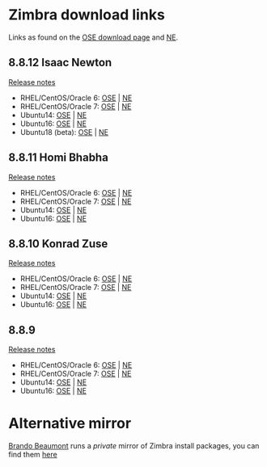 # Zimbra download links

Links as found on the [OSE download page](https://www.zimbra.com/try/zimbra-collaboration-open-source/thank-you/) 
and [NE](https://www.zimbra.com/downloads/zimbra-collaboration/).

## 8.8.12 Isaac Newton

[Release notes](https://wiki.zimbra.com/wiki/Zimbra_Releases/8.8.12)

* RHEL/CentOS/Oracle 6: [OSE](https://files.zimbra.com/downloads/8.8.12_GA/zcs-8.8.12_GA_3794.RHEL6_64.20190329045002.tgz) 
    | [NE](https://files.zimbra.com/downloads/8.8.12_GA/zcs-NETWORK-8.8.12_GA_3794.RHEL6_64.20190329045002.tgz)
* RHEL/CentOS/Oracle 7: [OSE](https://files.zimbra.com/downloads/8.8.12_GA/zcs-8.8.12_GA_3794.RHEL7_64.20190329045002.tgz) 
    | [NE](https://files.zimbra.com/downloads/8.8.12_GA/zcs-NETWORK-8.8.12_GA_3794.RHEL7_64.20190329045002.tgz)
* Ubuntu14: [OSE](https://files.zimbra.com/downloads/8.8.12_GA/zcs-8.8.12_GA_3794.UBUNTU14_64.20190329045002.tgz) 
    | [NE](https://files.zimbra.com/downloads/8.8.12_GA/zcs-NETWORK-8.8.12_GA_3794.UBUNTU14_64.20190329045002.tgz)
* Ubuntu16: [OSE](https://files.zimbra.com/downloads/8.8.12_GA/zcs-8.8.12_GA_3794.UBUNTU16_64.20190329045002.tgz) 
    | [NE](https://files.zimbra.com/downloads/8.8.12_GA/zcs-NETWORK-8.8.12_GA_3794.UBUNTU16_64.20190329045002.tgz)
* Ubuntu18 (beta): [OSE](https://files.zimbra.com/downloads/8.8.12_GA/zcs-8.8.12_GA_3794.UBUNTU18_64.20190329045002.tgz) 
    | [NE](https://files.zimbra.com/downloads/8.8.12_GA/zcs-NETWORK-8.8.12_GA_3794.UBUNTU18_64.20190329045002.tgz)

## 8.8.11 Homi Bhabha

[Release notes](https://wiki.zimbra.com/wiki/Zimbra_Releases/8.8.11)

* RHEL/CentOS/Oracle 6: [OSE](https://files.zimbra.com/downloads/8.8.11_GA/zcs-8.8.11_GA_3737.RHEL6_64.20181207111719.tgz) 
    | [NE](https://files.zimbra.com/downloads/8.8.11_GA/zcs-NETWORK-8.8.11_GA_3737.RHEL6_64.20181207111719.tgz)
* RHEL/CentOS/Oracle 7: [OSE](https://files.zimbra.com/downloads/8.8.11_GA/zcs-8.8.11_GA_3737.RHEL7_64.20181207111719.tgz) 
    | [NE](https://files.zimbra.com/downloads/8.8.11_GA/zcs-NETWORK-8.8.11_GA_3737.RHEL7_64.20181207111719.tgz)
* Ubuntu14: [OSE](https://files.zimbra.com/downloads/8.8.11_GA/zcs-8.8.11_GA_3737.UBUNTU14_64.20181207111719.tgz) 
    | [NE](https://files.zimbra.com/downloads/8.8.11_GA/zcs-NETWORK-8.8.11_GA_3737.UBUNTU14_64.20181207111719.tgz)
* Ubuntu16: [OSE](https://files.zimbra.com/downloads/8.8.11_GA/zcs-8.8.11_GA_3737.UBUNTU16_64.20181207111719.tgz) 
    | [NE](https://files.zimbra.com/downloads/8.8.11_GA/zcs-NETWORK-8.8.11_GA_3737.UBUNTU16_64.20181207111719.tgz)

## 8.8.10 Konrad Zuse

[Release notes](https://wiki.zimbra.com/wiki/Zimbra_Releases/8.8.10)

* RHEL/CentOS/Oracle 6: [OSE](https://files.zimbra.com/downloads/8.8.10_GA/zcs-8.8.10_GA_3039.RHEL6_64.20180928094617.tgz) 
    | [NE](https://files.zimbra.com/downloads/8.8.10_GA/zcs-NETWORK-8.8.10_GA_3039.RHEL6_64.20180928094617.tgz)
* RHEL/CentOS/Oracle 7: [OSE](https://files.zimbra.com/downloads/8.8.10_GA/zcs-8.8.10_GA_3039.RHEL7_64.20180928094617.tgz) 
    | [NE](https://files.zimbra.com/downloads/8.8.10_GA/zcs-NETWORK-8.8.10_GA_3039.RHEL7_64.20180928094617.tgz)
* Ubuntu14: [OSE](https://files.zimbra.com/downloads/8.8.10_GA/zcs-8.8.10_GA_3039.UBUNTU14_64.20180928094617.tgz) 
    | [NE](https://files.zimbra.com/downloads/8.8.10_GA/zcs-NETWORK-8.8.10_GA_3039.UBUNTU14_64.20180928094617.tgz)
* Ubuntu16: [OSE](https://files.zimbra.com/downloads/8.8.10_GA/zcs-8.8.10_GA_3039.UBUNTU16_64.20180928094617.tgz) 
    | [NE](https://files.zimbra.com/downloads/8.8.10_GA/zcs-NETWORK-8.8.10_GA_3039.UBUNTU16_64.20180928094617.tgz)

## 8.8.9 

[Release notes](https://wiki.zimbra.com/wiki/Zimbra_Releases/8.8.9)

* RHEL/CentOS/Oracle 6: [OSE](https://files.zimbra.com/downloads/8.8.9_GA/zcs-8.8.9_GA_2055.RHEL6_64.20180703080917.tgz) 
    | [NE](https://files.zimbra.com/downloads/8.8.9_GA/zcs-NETWORK-8.8.9_GA_2055.RHEL6_64.20180703080917.tgz)
* RHEL/CentOS/Oracle 7: [OSE](https://files.zimbra.com/downloads/8.8.9_GA/zcs-8.8.9_GA_2055.RHEL7_64.20180703080917.tgz) 
    | [NE](https://files.zimbra.com/downloads/8.8.9_GA/zcs-NETWORK-8.8.9_GA_2055.RHEL7_64.20180703080917.tgz)
* Ubuntu14: [OSE](https://files.zimbra.com/downloads/8.8.9_GA/zcs-8.8.9_GA_2055.UBUNTU14_64.20180703080917.tgz) 
    | [NE](https://files.zimbra.com/downloads/8.8.9_GA/zcs-NETWORK-8.8.9_GA_2055.UBUNTU14_64.20180703080917.tgz)
* Ubuntu16: [OSE](https://files.zimbra.com/downloads/8.8.9_GA/zcs-8.8.9_GA_2055.UBUNTU16_64.20180703080917.tgz) 
    | [NE](https://files.zimbra.com/downloads/8.8.9_GA/zcs-NETWORK-8.8.9_GA_2055.UBUNTU16_64.20180703080917.tgz)

# Alternative mirror

[Brando Beaumont](https://lists.zetalliance.org/pipermail/users_lists.zetalliance.org/2018-April/001133.html) runs a *private* mirror 
of Zimbra install packages, you can find them [here](http://zimbramirror.itaserv.net/)

